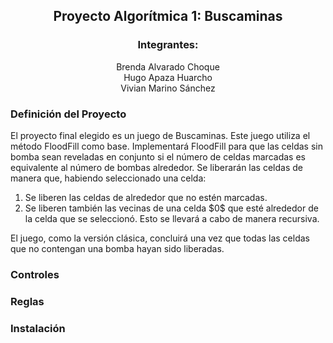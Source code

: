 <div align="center">
  
  ## Proyecto Algorítmica 1: Buscaminas
  ### Integrantes: 
  Brenda Alvarado Choque<br/>
  Hugo Apaza Huarcho<br/>
  Vivian Marino Sánchez
    
</div>

### Definición del Proyecto

El proyecto final elegido es un juego de Buscaminas. Este juego utiliza el método FloodFill como base. Implementará FloodFill para que las celdas sin bomba sean reveladas en conjunto si el número de celdas marcadas es equivalente al número de bombas alrededor. Se liberarán las celdas de manera que, habiendo seleccionado una celda:<br/>

<ol>
  
  <li>Se liberen las celdas de alrededor que no estén marcadas.</li>
  <li>Se liberen también las vecinas de una celda $0$ que esté alrededor de la celda que se seleccionó. Esto se llevará a cabo de manera recursiva.</li>
  
</ol>

El juego, como la versión clásica, concluirá una vez que todas las celdas que no contengan una bomba hayan sido liberadas.<br/>

### Controles
### Reglas
### Instalación

